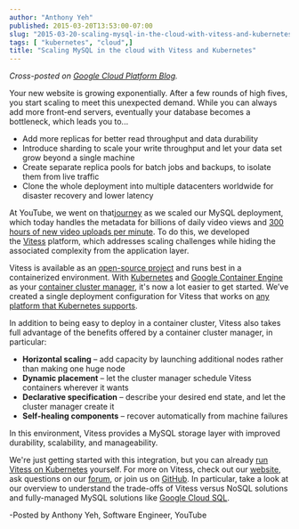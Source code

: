 ```yaml
---
author: "Anthony Yeh"
published: 2015-03-20T13:53:00-07:00
slug: "2015-03-20-scaling-mysql-in-the-cloud-with-vitess-and-kubernetes"
tags: [ "kubernetes", "cloud",]
title: "Scaling MySQL in the cloud with Vitess and Kubernetes"
---
```

*Cross-posted
on [Google Cloud Platform
Blog](http://googlecloudplatform.blogspot.com/2015/03/scaling-MySQL-in-the-cloud-with-Vitess-and-Kubernetes.html).*

Your new website is growing exponentially. After a few rounds of high fives, you start scaling to meet this unexpected demand. While you can always add more front-end servers, eventually your database becomes a bottleneck, which leads you to...

* Add more replicas for better read throughput and data durability
* Introduce sharding to scale your write throughput and let your data set grow beyond a single machine
* Create separate replica pools for batch jobs and backups, to isolate them from live traffic
* Clone the whole deployment into multiple datacenters worldwide for disaster recovery and lower latency

At YouTube, we went on that[journey](https://www.youtube.com/watch?v=5yDO-tmIoXY&feature=youtu.be) as
we scaled our MySQL deployment, which today handles the metadata for billions of daily video views and [300 hours of new video uploads per minute](http://www.youtube.com/yt/press/statistics.html). To do this, we developed the [Vitess](http://vitess.io/) platform, which addresses scaling challenges while hiding the associated complexity from the application layer.

Vitess is available as an [open-source project](https://github.com/youtube/vitess) and runs best in a containerized environment. With [Kubernetes](http://kubernetes.io/) and [Google Container Engine](https://cloud.google.com/container-engine/) as your [container cluster manager](http://googlecloudplatform.blogspot.com/2015/01/what-makes-a-container-cluster.html), it's now a lot easier to get started. We’ve created a single deployment configuration for Vitess that works on [any platform that Kubernetes supports](http://kubernetes.io/gettingstarted/).  

In addition to being easy to deploy in a container cluster, Vitess also takes full advantage of the benefits offered by a container cluster manager, in particular:  

* **Horizontal scaling** – add capacity by launching additional nodes
    rather than making one huge node
* **Dynamic placement** – let the cluster manager schedule Vitess
    containers wherever it wants
* **Declarative specification** – describe your desired end state, and
    let the cluster manager create it
* **Self-healing components** – recover automatically from machine
    failures

In this environment, Vitess provides a MySQL storage layer with improved durability, scalability, and manageability.  

We're just getting started with this integration, but you can already [run Vitess on
Kubernetes](http://vitess.io/getting-started/) yourself. For more on Vitess, check out
our [website](http://vitess.io/), ask questions on our [forum](https://groups.google.com/forum/#!forum/vitess), or join us on [GitHub](https://github.com/youtube/vitess). In particular, take a look at our overview to understand the trade-offs of Vitess versus NoSQL solutions and fully-managed MySQL solutions like [Google Cloud SQL](https://cloud.google.com/sql/).

-Posted by Anthony Yeh, Software Engineer, YouTube
